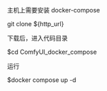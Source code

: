 主机上需要安装 docker-compose

git clone ${http_url}

下载后，进入代码目录

$cd  ComfyUI_docker_compose

运行

$docker compose up -d
